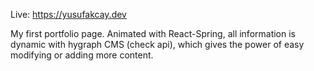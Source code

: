 Live: https://yusufakcay.dev

My first portfolio page. Animated with React-Spring, all information is dynamic with hygraph CMS (check api), which gives the power of easy modifying or adding more content.

